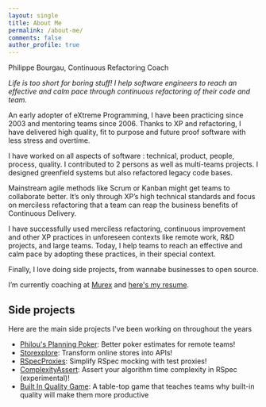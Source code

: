 ```yaml
---
layout: single
title: About Me
permalink: /about-me/
comments: false
author_profile: true
---
```

Philippe Bourgau, Continuous Refactoring Coach

*Life is too short for boring stuff! I help software engineers to reach an effective and calm pace through continuous refactoring of their code and team.*

An early adopter of eXtreme Programming, I have been practicing since 2003 and mentoring teams since 2006. Thanks to XP and refactoring, I have delivered high quality, fit to purpose and future proof software with less stress and overtime.

I have worked on all aspects of software : technical, product, people, process, quality. I contributed to 2 persons as well as multi-teams projects. I designed greenfield systems but also refactored legacy code bases.

Mainstream agile methods like Scrum or Kanban might get teams to collaborate better. It’s only through XP’s high technical standards and focus on merciless refactoring that a team can reap the business benefits of Continuous Delivery.

I have successfully used merciless refactoring, continuous improvement and other XP practices in unforeseen contexts like remote work, R&D projects, and large teams. Today, I help teams to reach an effective and calm pace by adopting these practices, in their special context.

Finally, I love doing side projects, from wannabe businesses to open source.

I’m currently coaching at [Murex](http://www.murex.com) and [here's my resume](https://www.dropbox.com/s/1eyqcqmnp4y8oh8/cv%20philippe%20bourgau.pdf?dl=0).

## Side projects

Here are the main side projects I've been working on throughout the years

* [Philou's Planning Poker](http://philous-planning-poker.herokuapp.com): Better poker estimates for remote teams!
* [Storexplore](http://philou.github.io/storexplore): Transform online stores into APIs!
* [RSpecProxies](http://philou.github.io/rspecproxies): Simplify RSpec mocking with test proxies!
* [ComplexityAssert](https://philou.github.io/complexity-assert/): Assert your algorithm time complexity in RSpec (experimental)!
* [Built In Quality Game](https://philou.github.io/built-in-quality-game/): A table-top game that teaches teams why built-in quality will make them more productive
